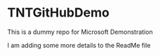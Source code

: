 # TNTGitHubDemo
This is a dummy repo for Microsoft Demonstration

I am adding some more details to the ReadMe file